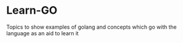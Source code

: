 # Learn-GO

Topics to show examples of golang and concepts which go with the language as an aid to learn it


